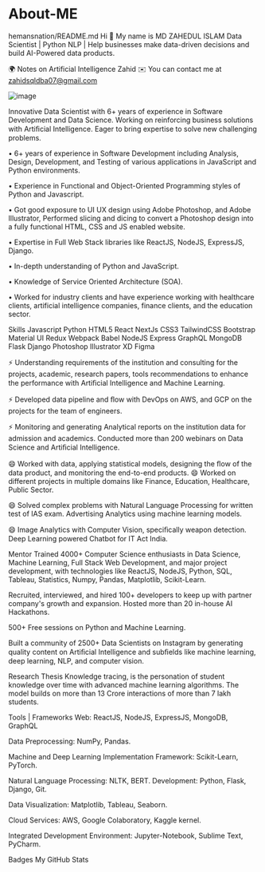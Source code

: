 # About-ME
hemansnation/README.md
Hi 👋 My name is MD ZAHEDUL ISLAM
Data Scientist | Python NLP | Help businesses make data-driven decisions and build AI-Powered data products.


🌍  Notes on Artificial Intelligence Zahid
✉️  You can contact me at zahidsqldba07@gmail.com



![image](https://user-images.githubusercontent.com/107979833/191216864-3945cd56-2188-4e53-a553-39f7ac446e7a.png)
   

Innovative Data Scientist with 6+ years of experience in Software Development and Data Science. Working on reinforcing business solutions with Artiﬁcial Intelligence. Eager to bring expertise to solve new challenging problems.

• 6+ years of experience in Software Development including Analysis, Design, Development, and Testing of various applications in JavaScript and Python environments.

• Experience in Functional and Object-Oriented Programming styles of Python and Javascript.

• Got good exposure to UI UX design using Adobe Photoshop, and Adobe Illustrator, Performed slicing and dicing to convert a Photoshop design into a fully functional HTML, CSS and JS enabled website.

• Expertise in Full Web Stack libraries like ReactJS, NodeJS, ExpressJS, Django.

• In-depth understanding of Python and JavaScript.

• Knowledge of Service Oriented Architecture (SOA).

• Worked for industry clients and have experience working with healthcare clients, artificial intelligence companies, finance clients, and the education sector.

Skills
Javascript Python HTML5 React NextJs CSS3 TailwindCSS Bootstrap Material UI Redux Webpack Babel NodeJS Express GraphQL MongoDB Flask Django Photoshop Illustrator XD Figma

⚡ Understanding requirements of the institution and consulting for the projects, academic, research papers, tools recommendations to enhance the performance with Artiﬁcial Intelligence and Machine Learning.

⚡ Developed data pipeline and ﬂow with DevOps on AWS, and GCP on the projects for the team of engineers.

⚡ Monitoring and generating Analytical reports on the institution data for admission and academics. Conducted more than 200 webinars on Data Science and Artiﬁcial Intelligence.

😄 Worked with data, applying statistical models, designing the ﬂow of the data product, and monitoring the end-to-end products. 😄 Worked on different projects in multiple domains like Finance, Education, Healthcare, Public Sector.

😄 Solved complex problems with Natural Language Processing for written test of IAS exam. Advertising Analytics using machine learning models.

😄 Image Analytics with Computer Vision, speciﬁcally weapon detection. Deep Learning powered Chatbot for IT Act India.

Mentor
Trained 4000+ Computer Science enthusiasts in Data Science, Machine Learning, Full Stack Web Development, and major project development, with technologies like ReactJS, NodeJS, Python, SQL, Tableau, Statistics, Numpy, Pandas, Matplotlib, Scikit-Learn.

Recruited, interviewed, and hired 100+ developers to keep up with partner company's growth and expansion. Hosted more than 20 in-house AI Hackathons.

500+ Free sessions on Python and Machine Learning.

Built a community of 2500+ Data Scientists on Instagram by generating quality content on Artiﬁcial Intelligence and subﬁelds like machine learning, deep learning, NLP, and computer vision.

Research Thesis
Knowledge tracing, is the personation of student knowledge over time with advanced machine learning algorithms. The model builds on more than 13 Crore interactions of more than 7 lakh students.

Tools | Frameworks
Web: ReactJS, NodeJS, ExpressJS, MongoDB, GraphQL

Data Preprocessing: NumPy, Pandas.

Machine and Deep Learning Implementation Framework: Scikit-Learn, PyTorch.

Natural Language Processing: NLTK, BERT. Development: Python, Flask, Django, Git.

Data Visualization: Matplotlib, Tableau, Seaborn.

Cloud Services: AWS, Google Colaboratory, Kaggle kernel.

Integrated Development Environment: Jupyter-Notebook, Sublime Text, PyCharm.

Badges
My GitHub Stats

